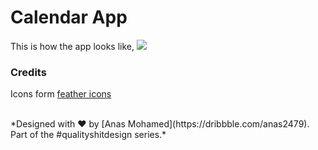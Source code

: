 # Calendar App



This is how the app looks like,
![](designs/Artboard-1.png)










### Credits

Icons form [feather icons](https://feathericons.com/)

<br>
*Designed with ♥ by [Anas Mohamed](https://dribbble.com/anas2479).<br> Part of the #qualityshitdesign series.*
